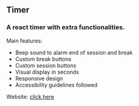 ## Timer

### A react timer with extra functionalities.

Main features:

- Beep sound to alarm end of session and break
- Custom break buttons
- Custom session buttons
- Visual display in seconds
- Responsive design
- Accessibility guidelines followed

Website: [click here](https://react-timer-git-master-lucasdota.vercel.app/)
